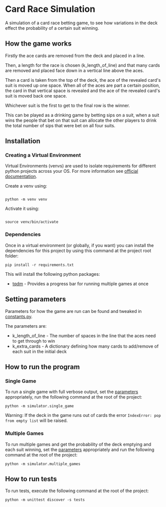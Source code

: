 # Card Race Simulation
A simulation of a card race betting game, to see how variations in the deck effect the probability of a certain suit winning.

## How the game works
Firstly the ace cards are removed from the deck and placed in a line.

Then, a length for the race is chosen (k_length_of_line) and that many cards are removed
and placed face down in a vertical line above the aces.

Then a card is taken from the top of the deck, the ace of the revealed card's suit is moved up one space.
When all of the aces are part a certain position, the card in that vertical space is revealed and the ace
of the revealed card's suit is moved back one space.

Whichever suit is the first to get to the final row is the winner.


This can be played as a drinking game by betting sips on a suit, when a suit wins the people that bet on that
suit can allocate the other players to drink the total number of sips that were bet on all four suits.

## Installation

### Creating a Virtual Environment
Virtual Environments (venvs) are used to isolate requirements for different python projects across your OS. For more
information see [official documentation](https://docs.python.org/3/library/venv.html).

Create a venv using:

```commandline

python -m venv venv

```


Activate it using:

```commandline

source venv/bin/activate

```

### Dependencies
Once in a virtual environment (or globally, if you want) you can install the dependencies for this project by using this
command at the project root folder:

```commandline
pip install -r requirements.txt
```

This will install the following python packages:
* [tqdm](https://github.com/tqdm/tqdm) - Provides a progress bar for running multiple games at once

## Setting parameters
Parameters for how the game are run can be found and tweaked in [constants.py](simulator/constants.py).

The parameters are:
* k_length_of_line - The number of spaces in the line that the aces need to get through to win
* k_extra_cards - A dictionary defining how many cards to add/remove of each suit in the initial deck

## How to run the program

### Single Game
To run a single game with full verbose output, set the [parameters](#setting-parameters) appropriately, run the
following command at the root of the project:
```commandline
python -m simulator.single_game
```
Warning: If the deck in the game runs out of cards the error `IndexError: pop from empty list` will be raised.


### Multiple Games
To run multiple games and get the probability of the deck emptying and each suit winning, set the
[parameters](#setting-parameters) appropriately and run the following command at the root of the project:
```commandline
python -m simulator.multiple_games
```


## How to run tests
To run tests, execute the following command at the root of the project:
```commandline
python -m unittest discover -s tests
```
